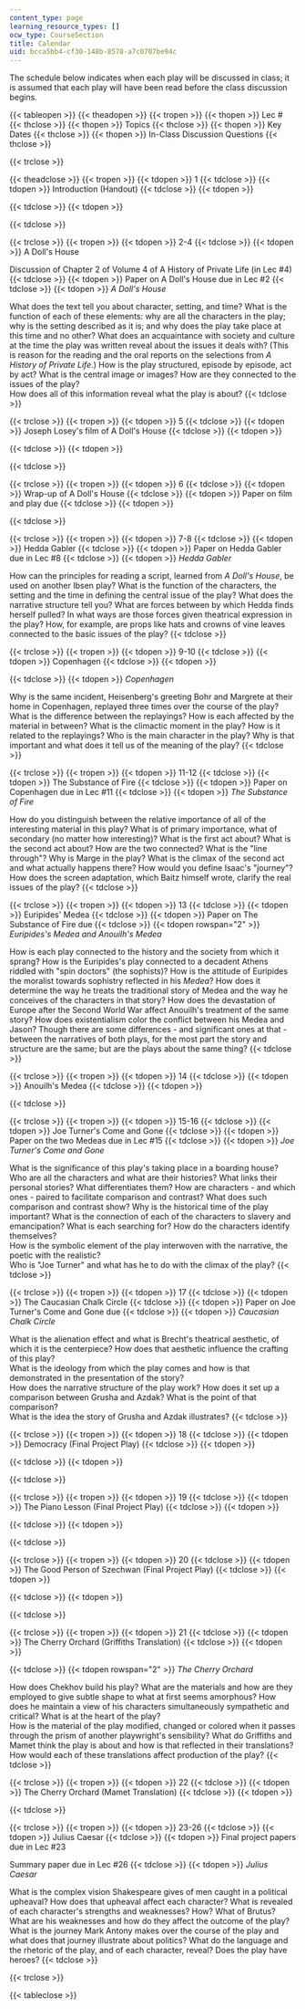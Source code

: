 ```yaml
---
content_type: page
learning_resource_types: []
ocw_type: CourseSection
title: Calendar
uid: bcca5bb4-cf30-148b-8578-a7c0707be94c
---
```


The schedule below indicates when each play will be discussed in class; it is assumed that each play will have been read before the class discussion begins.

{{< tableopen >}}
{{< theadopen >}}
{{< tropen >}}
{{< thopen >}}
Lec #
{{< thclose >}}
{{< thopen >}}
Topics
{{< thclose >}}
{{< thopen >}}
Key Dates
{{< thclose >}}
{{< thopen >}}
In-Class Discussion Questions
{{< thclose >}}

{{< trclose >}}

{{< theadclose >}}
{{< tropen >}}
{{< tdopen >}}
1
{{< tdclose >}}
{{< tdopen >}}
Introduction (Handout)
{{< tdclose >}}
{{< tdopen >}}

{{< tdclose >}}
{{< tdopen >}}

{{< tdclose >}}

{{< trclose >}}
{{< tropen >}}
{{< tdopen >}}
2-4
{{< tdclose >}}
{{< tdopen >}}
A Doll's House  
  
Discussion of Chapter 2 of Volume 4 of A History of Private Life (in Lec #4)
{{< tdclose >}}
{{< tdopen >}}
Paper on A Doll's House due in Lec #2
{{< tdclose >}}
{{< tdopen >}}
_A Doll's House_  
  
What does the text tell you about character, setting, and time? What is the function of each of these elements: why are all the characters in the play; why is the setting described as it is; and why does the play take place at this time and no other? What does an acquaintance with society and culture at the time the play was written reveal about the issues it deals with? (This is reason for the reading and the oral reports on the selections from _A History of Private Life_.) How is the play structured, episode by episode, act by act? What is the central image or images? How are they connected to the issues of the play?  
How does all of this information reveal what the play is about?
{{< tdclose >}}

{{< trclose >}}
{{< tropen >}}
{{< tdopen >}}
5
{{< tdclose >}}
{{< tdopen >}}
Joseph Losey's film of A Doll's House
{{< tdclose >}}
{{< tdopen >}}

{{< tdclose >}}
{{< tdopen >}}

{{< tdclose >}}

{{< trclose >}}
{{< tropen >}}
{{< tdopen >}}
6
{{< tdclose >}}
{{< tdopen >}}
Wrap-up of A Doll's House
{{< tdclose >}}
{{< tdopen >}}
Paper on film and play due
{{< tdclose >}}
{{< tdopen >}}

{{< tdclose >}}

{{< trclose >}}
{{< tropen >}}
{{< tdopen >}}
7-8
{{< tdclose >}}
{{< tdopen >}}
Hedda Gabler
{{< tdclose >}}
{{< tdopen >}}
Paper on Hedda Gabler due in Lec #8
{{< tdclose >}}
{{< tdopen >}}
_Hedda Gabler_  
  
How can the principles for reading a script, learned from _A Doll's House_, be used on another Ibsen play? What is the function of the characters, the setting and the time in defining the central issue of the play? What does the narrative structure tell you? What are forces between by which Hedda finds herself pulled? In what ways are those forces given theatrical expression in the play? How, for example, are props like hats and crowns of vine leaves connected to the basic issues of the play?
{{< tdclose >}}

{{< trclose >}}
{{< tropen >}}
{{< tdopen >}}
9-10
{{< tdclose >}}
{{< tdopen >}}
Copenhagen
{{< tdclose >}}
{{< tdopen >}}

{{< tdclose >}}
{{< tdopen >}}
_Copenhagen_  
  
Why is the same incident, Heisenberg's greeting Bohr and Margrete at their home in Copenhagen, replayed three times over the course of the play? What is the difference between the replayings? How is each affected by the material in between? What is the climactic moment in the play? How is it related to the replayings? Who is the main character in the play? Why is that important and what does it tell us of the meaning of the play?
{{< tdclose >}}

{{< trclose >}}
{{< tropen >}}
{{< tdopen >}}
11-12
{{< tdclose >}}
{{< tdopen >}}
The Substance of Fire
{{< tdclose >}}
{{< tdopen >}}
Paper on Copenhagen due in Lec #11
{{< tdclose >}}
{{< tdopen >}}
_The Substance of Fire_  
  
How do you distinguish between the relative importance of all of the interesting material in this play? What is of primary importance, what of secondary (no matter how interesting)? What is the first act about? What is the second act about? How are the two connected? What is the "line through"? Why is Marge in the play? What is the climax of the second act and what actually happens there? How would you define Isaac's "journey"? How does the screen adaptation, which Baitz himself wrote, clarify the real issues of the play?
{{< tdclose >}}

{{< trclose >}}
{{< tropen >}}
{{< tdopen >}}
13
{{< tdclose >}}
{{< tdopen >}}
Euripides' Medea
{{< tdclose >}}
{{< tdopen >}}
Paper on The Substance of Fire due
{{< tdclose >}}
{{< tdopen rowspan="2" >}}
_Euripides's Medea and Anouilh's Medea_  
  
How is each play connected to the history and the society from which it sprang? How is the Euripides's play connected to a decadent Athens riddled with "spin doctors" (the sophists)? How is the attitude of Euripides the moralist towards sophistry reflected in his _Medea_? How does it determine the way he treats the traditional story of Medea and the way he conceives of the characters in that story? How does the devastation of Europe after the Second World War affect Anouilh's treatment of the same story? How does existentialism color the conflict between his Medea and Jason? Though there are some differences - and significant ones at that - between the narratives of both plays, for the most part the story and structure are the same; but are the plays about the same thing?
{{< tdclose >}}

{{< trclose >}}
{{< tropen >}}
{{< tdopen >}}
14
{{< tdclose >}}
{{< tdopen >}}
Anouilh's Medea
{{< tdclose >}}
{{< tdopen >}}

{{< tdclose >}}

{{< trclose >}}
{{< tropen >}}
{{< tdopen >}}
15-16
{{< tdclose >}}
{{< tdopen >}}
Joe Turner's Come and Gone
{{< tdclose >}}
{{< tdopen >}}
Paper on the two Medeas due in Lec #15
{{< tdclose >}}
{{< tdopen >}}
_Joe Turner's Come and Gone_  
  
What is the significance of this play's taking place in a boarding house? Who are all the characters and what are their histories? What links their personal stories? What differentiates them? How are characters - and which ones - paired to facilitate comparison and contrast? What does such comparison and contrast show? Why is the historical time of the play important? What is the connection of each of the characters to slavery and emancipation? What is each searching for? How do the characters identify themselves?  
How is the symbolic element of the play interwoven with the narrative, the poetic with the realistic?  
Who is "Joe Turner" and what has he to do with the climax of the play?
{{< tdclose >}}

{{< trclose >}}
{{< tropen >}}
{{< tdopen >}}
17
{{< tdclose >}}
{{< tdopen >}}
The Caucasian Chalk Circle
{{< tdclose >}}
{{< tdopen >}}
Paper on Joe Turner's Come and Gone due
{{< tdclose >}}
{{< tdopen >}}
_Caucasian Chalk Circle_  
  
What is the alienation effect and what is Brecht's theatrical aesthetic, of which it is the centerpiece? How does that aesthetic influence the crafting of this play?  
What is the ideology from which the play comes and how is that demonstrated in the presentation of the story?  
How does the narrative structure of the play work? How does it set up a comparison between Grusha and Azdak? What is the point of that comparison?  
What is the idea the story of Grusha and Azdak illustrates?
{{< tdclose >}}

{{< trclose >}}
{{< tropen >}}
{{< tdopen >}}
18
{{< tdclose >}}
{{< tdopen >}}
Democracy (Final Project Play)
{{< tdclose >}}
{{< tdopen >}}

{{< tdclose >}}
{{< tdopen >}}

{{< tdclose >}}

{{< trclose >}}
{{< tropen >}}
{{< tdopen >}}
19
{{< tdclose >}}
{{< tdopen >}}
The Piano Lesson (Final Project Play)
{{< tdclose >}}
{{< tdopen >}}

{{< tdclose >}}
{{< tdopen >}}

{{< tdclose >}}

{{< trclose >}}
{{< tropen >}}
{{< tdopen >}}
20
{{< tdclose >}}
{{< tdopen >}}
The Good Person of Szechwan (Final Project Play)
{{< tdclose >}}
{{< tdopen >}}

{{< tdclose >}}
{{< tdopen >}}

{{< tdclose >}}

{{< trclose >}}
{{< tropen >}}
{{< tdopen >}}
21
{{< tdclose >}}
{{< tdopen >}}
The Cherry Orchard (Griffiths Translation)
{{< tdclose >}}
{{< tdopen >}}

{{< tdclose >}}
{{< tdopen rowspan="2" >}}
_The Cherry Orchard_  
  
How does Chekhov build his play? What are the materials and how are they employed to give subtle shape to what at first seems amorphous? How does he maintain a view of his characters simultaneously sympathetic and critical? What is at the heart of the play?  
How is the material of the play modified, changed or colored when it passes through the prism of another playwright's sensibility? What do Griffiths and Mamet think the play is about and how is that reflected in their translations? How would each of these translations affect production of the play?
{{< tdclose >}}

{{< trclose >}}
{{< tropen >}}
{{< tdopen >}}
22
{{< tdclose >}}
{{< tdopen >}}
The Cherry Orchard (Mamet Translation)
{{< tdclose >}}
{{< tdopen >}}

{{< tdclose >}}

{{< trclose >}}
{{< tropen >}}
{{< tdopen >}}
23-26
{{< tdclose >}}
{{< tdopen >}}
Julius Caesar
{{< tdclose >}}
{{< tdopen >}}
Final project papers due in Lec #23  
  
Summary paper due in Lec #26
{{< tdclose >}}
{{< tdopen >}}
_Julius Caesar_  
  
What is the complex vision Shakespeare gives of men caught in a political upheaval? How does that upheaval affect each character? What is revealed of each character's strengths and weaknesses? How? What of Brutus? What are his weaknesses and how do they affect the outcome of the play? What is the journey Mark Antony makes over the course of the play and what does that journey illustrate about politics? What do the language and the rhetoric of the play, and of each character, reveal? Does the play have heroes?
{{< tdclose >}}

{{< trclose >}}

{{< tableclose >}}